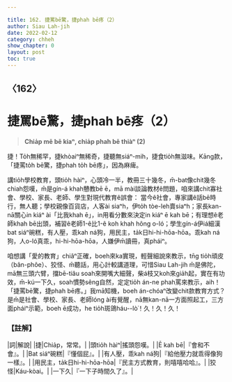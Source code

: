 ```yaml
---

title: 162. 捷罵bē驚，捷phah bē疼（2）
author: Siau Lah-jih
date: 2022-02-12
category: chheh
show_chapter: 0
layout: post
toc: true
---
```

  
## 〈162〉
# 捷罵bē驚，捷phah bē疼（2）
>**Chia̍p mē bē kiaⁿ, chia̍p phah bē thiàⁿ (2)**
 
捷！To̍h無稀罕，捷khòaiⁿ無稀奇，捷聽無siáⁿ-mih，捷食tio̍h無滋味。Kāng款，「捷罵to̍h bē驚，捷phah to̍h bē疼」，因為麻痺。

講tio̍h學校教育，頭tio̍h hàiⁿ，心頭冷一半，教冊三十幾冬，m̄-bat像chit幾冬chiah怨嘆，m̄是gín-á khah戇教bē ē，mā mài談論教材ê問題，咱來講chit寡社會、學校、家長、老師、學生對現代教育ê誤會：
當今ê社會，專家講ê話bē時行，無人聽；學校親像百貨店，人客ài siaⁿh，伊to̍h tòe-leh賣siaⁿh；家長kan-nā關心in kiáⁿ ài「比我khah ē」，in用看分數來決定in kiáⁿ ē kah bē；有理想ê老師khah bē出頭，補習ê老師1-ê比1-ê koh khah hông o-ló；學生gín-á伊iá細漢bat siáⁿ碗糕，有人壓，乖kah ná狗，用民主，ta̍k日hi-hi-hōa-hōa。乖kah ná狗，人o-ló真乖，hi-hi-hōa-hōa，人嫌伊m̄讀冊，真pháiⁿ。

咱想講「愛的教育」chiâⁿ正確，boeh來ka實現，輕聲細說來教示，tn̄g tio̍h頑皮（bân-phôe）、狡怪、m̄聽話，用心計較講道理，可惜Siau Lah-jih m̄是佛陀，mā無三頭六臂，擋bē-tiâu soah來開嘴大細聲，柴á枝又koh來gia̍h起，實在有功效，m̄-kú一下久，soah慣勢sêng自然，定定tio̍h án-ne phah罵來教示，aih！「捷罵bē驚，捷phah bē疼。」我mā知機，boeh án-chóaⁿ改變chit款教育方式？是m̄是社會、學校、家長、老師lóng ài有覺醒，nā無kan-nā一方面照起工，三方面pháiⁿ示範，boeh ē成功，he tio̍h斑鴿háu--lò͘！久！久！久！

### 【註解】

|詞|解說|
|捷|Chia̍p，常常。|
|頭tio̍h hàiⁿ|搖頭怨嘆。|
|Ē kah bē|『會和不會』。|
|Bat siáⁿ碗糕|『懂個屁』。|
|有人壓，乖kah ná狗|『給他壓力就乖得像狗一樣』。|
|用民主，ta̍k日hi-hi-hōa-hōa|『民主方式教育，則嘻嘻哈哈』。|
|狡怪|Káu-kòai。|
|一下久|『一下子時間久了』。|